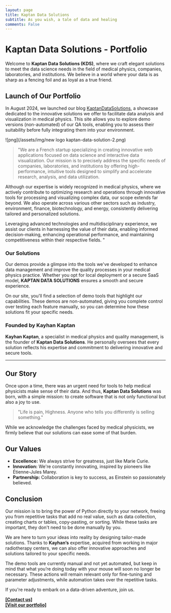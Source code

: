 ```yaml
---
layout: page
title: Kaptan Data Solutions
subtitle: As you wish, a tale of data and healing
comments: False
---
```


# Kaptan Data Solutions - Portfolio

Welcome to **Kaptan Data Solutions (KDS)**, where we craft elegant solutions to meet the data science needs in the field of medical physics, companies, laboratories, and institutions. We believe in a world where your data is as sharp as a fencing foil and as loyal as a true friend.

## Launch of Our Portfolio

In August 2024, we launched our blog [KaptanDataSolutions](https://kaptan-data.streamlit.app/), a showcase dedicated to the innovative solutions we offer to facilitate data analysis and visualization in medical physics. This site allows you to explore demo versions (non-automated) of our QA tools, enabling you to assess their suitability before fully integrating them into your environment.

![png](/assets/img/new logo kaptan-data-solution-2.png)

> "We are a French startup specializing in creating innovative web applications focused on data science and interactive data visualization. Our mission is to precisely address the specific needs of companies, laboratories, and institutions by offering high-performance, intuitive tools designed to simplify and accelerate research, analysis, and data utilization.

Although our expertise is widely recognized in medical physics, where we actively contribute to optimizing research and operations through innovative tools for processing and visualizing complex data, our scope extends far beyond. We also operate across various other sectors such as industry, environment, finance, biotechnology, and energy, consistently delivering tailored and personalized solutions.

Leveraging advanced technologies and multidisciplinary experience, we assist our clients in harnessing the value of their data, enabling informed decision-making, enhancing operational performance, and maintaining competitiveness within their respective fields.
"

### Our Solutions

Our demos provide a glimpse into the tools we've developed to enhance data management and improve the quality processes in your medical physics practice. Whether you opt for local deployment or a secure SaaS model, **KAPTAN DATA SOLUTIONS** ensures a smooth and secure experience.

On our site, you'll find a selection of demo tools that highlight our capabilities. These demos are non-automated, giving you complete control over testing each feature manually, so you can determine how these solutions fit your specific needs.

### Founded by Kayhan Kaptan

**Kayhan Kaptan**, a specialist in medical physics and quality management, is the founder of **Kaptan Data Solutions**. He personally oversees that every solution reflects his expertise and commitment to delivering innovative and secure tools.

---

## Our Story

Once upon a time, there was an urgent need for tools to help medical physicists make sense of their data. And thus, **Kaptan Data Solutions** was born, with a simple mission: to create software that is not only functional but also a joy to use.

> "Life is pain, Highness. Anyone who tells you differently is selling something."

While we acknowledge the challenges faced by medical physicists, we firmly believe that our solutions can ease some of that burden.

## Our Values

- **Excellence:** We always strive for greatness, just like Marie Curie.
- **Innovation:** We're constantly innovating, inspired by pioneers like Étienne-Jules Marey.
- **Partnership:** Collaboration is key to success, as Einstein so passionately believed.

## Conclusion

Our mission is to bring the power of Python directly to your network, freeing you from repetitive tasks that add no real value, such as data collection, creating charts or tables, copy-pasting, or sorting. While these tasks are important, they don't need to be done manually by you.

We are here to turn your ideas into reality by designing tailor-made solutions. Thanks to **Kayhan’s** expertise, acquired from working in major radiotherapy centers, we can also offer innovative approaches and solutions tailored to your specific needs.

The demo tools are currently manual and not yet automated, but keep in mind that what you’re doing today with your mouse will soon no longer be necessary. These actions will remain relevant only for fine-tuning and parameter adjustments, while automation takes over the repetitive tasks.

If you're ready to embark on a data-driven adventure, join us.

**[[Contact us]](https://kaptandatasolutions.github.io/contact/)**  
**[[Visit our portfolio]](https://kaptan-data.streamlit.app/)**
